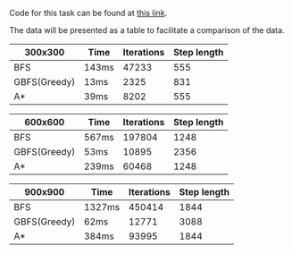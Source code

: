 Code for this task can be found at [this link](https://gitlab.cs.taltech.ee/mausma/iti0210-2023/-/blob/master/H1/main.py).

The data will be presented as a table to facilitate
a comparison of the data.

|   300x300    | Time  | Iterations | Step length |
|--------------|-------|------------|-------------|
| BFS          | 143ms |      47233 |         555 |
| GBFS(Greedy) | 13ms  |       2325 |         831 |
| A*           | 39ms  |       8202 |         555 |


|   600x600    | Time  | Iterations | Step length |
|--------------|-------|------------|-------------|
| BFS          | 567ms |     197804 |        1248 |
| GBFS(Greedy) | 53ms  |      10895 |        2356 |
| A*           | 239ms |      60468 |        1248 |

|   900x900    | Time  | Iterations | Step length |
|--------------|-------|------------|-------------|
| BFS          | 1327ms|     450414 |        1844 |
| GBFS(Greedy) | 62ms  |      12771 |        3088 |
| A*           | 384ms |      93995 |        1844 |